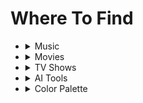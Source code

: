 # Where To Find

<ul>
  <li>
    <details>
      <summary>Music</summary>
      <ul>
        <li>
          <a href="https://www.instagram.com/brysonkeith__/">
            Bryson Keith 
          </a>
        </li>
        <li>
          <a href="https://www.instagram.com/hidden_hits/">
            Hidden Hits 
          </a>
        </li>
      </ul>
    </details>
  </li>
  <li>
    <details>
      <summary>Movies</summary>
      <ul>
        <li>
          <a href="">
          </a>
        </li>
      </ul>
    </details>
  </li>  
  <li>
    <details>
      <summary>TV Shows</summary>
      <ul>
        <li>
          <a href="">
          </a>
        </li>
      </ul>
    </details>
  </li>  
  <li>
    <details>
      <summary>AI Tools</summary>
      <ul>
        <li>
          <a href="">
          </a>
        </li>
      </ul>
    </details>
  </li>
  <li>
    <details>
      <summary>Color Palette</summary>
      <ul>
        <li>
          <a href="https://www.instagram.com/iamvasilenev/">
            Vasil Enev
          </a>
        </li>
      </ul>
    </details>
  </li>  
</ul>
